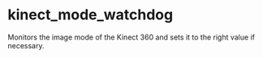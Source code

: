 # kinect_mode_watchdog
Monitors the image mode of the Kinect 360 and sets it to the right value if necessary.
